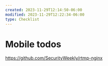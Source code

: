 ```yaml
---
created: 2023-11-29T12:14:50-06:00
modified: 2023-11-29T12:22:34-06:00
type: Checklist
---
```


# Mobile todos

https://github.com/SecurityWeekly/rtmp-nginx
